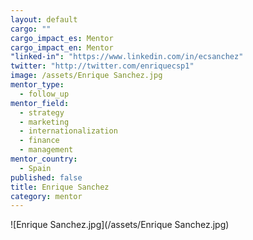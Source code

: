 ```yaml
---
layout: default
cargo: ""
cargo_impact_es: Mentor
cargo_impact_en: Mentor
"linked-in": "https://www.linkedin.com/in/ecsanchez"
twitter: "http://twitter.com/enriquecsp1"
image: /assets/Enrique Sanchez.jpg
mentor_type: 
  - follow_up
mentor_field: 
  - strategy
  - marketing
  - internationalization
  - finance
  - management
mentor_country: 
  - Spain
published: false
title: Enrique Sanchez
category: mentor
---
```


![Enrique Sanchez.jpg](/assets/Enrique Sanchez.jpg)

